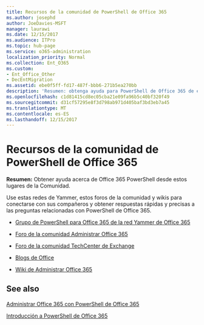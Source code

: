 ```yaml
---
title: Recursos de la comunidad de PowerShell de Office 365
ms.author: josephd
author: JoeDavies-MSFT
manager: laurawi
ms.date: 12/15/2017
ms.audience: ITPro
ms.topic: hub-page
ms.service: o365-administration
localization_priority: Normal
ms.collection: Ent_O365
ms.custom:
- Ent_Office_Other
- DecEntMigration
ms.assetid: ebe0f5ff-fd17-487f-bbb6-271b5ea270bb
description: 'Resumen: obtenga ayuda para PowerShell de Office 365 de estos lugares de la comunidad.'
ms.openlocfilehash: c1d81415cd8ec05cba21e09fa96b5c40bf320f49
ms.sourcegitcommit: d31cf57295e8f3d798ab971d405baf3bd3eb7a45
ms.translationtype: MT
ms.contentlocale: es-ES
ms.lasthandoff: 12/15/2017
---
```

# <a name="office-365-powershell-community-resources"></a>Recursos de la comunidad de PowerShell de Office 365

 **Resumen:** Obtener ayuda acerca de Office 365 PowerShell desde estos lugares de la Comunidad.
  
Use estas redes de Yammer, estos foros de la comunidad y wikis para conectarse con sus compañeros y obtener respuestas rápidas y precisas a las preguntas relacionadas con PowerShell de Office 365. 
  
- [Grupo de PowerShell para Office 365 de la red Yammer de Office 365](https://www.yammer.com/itpronetwork/#/threads/inGroup?type=in_group&amp;feedId=4632269)
    
- [Foro de la comunidad Administrar Office 365](https://community.office365.com/en-us/f/148.aspx)
    
- [Foro de la comunidad TechCenter de Exchange](https://social.technet.microsoft.com/Forums/exchange/en-US/home?forum=exchangesvrgeneral)
    
- [Blogs de Office](https://blogs.office.com/)
    
- [Wiki de Administrar Office 365](https://community.office365.com/en-us/w/manage/default.aspx)
    
## <a name="see-also"></a>See also

#### 

[Administrar Office 365 con PowerShell de Office 365](manage-office-365-with-office-365-powershell.md)
  
[Introducción a PowerShell de Office 365](getting-started-with-office-365-powershell.md)

